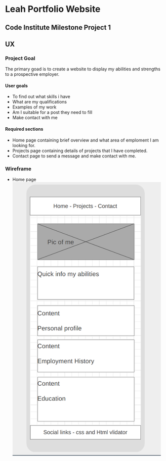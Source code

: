 # Leah Portfolio Website
## Code Institute Milestone Project 1

## UX

### Project Goal
The primary goad is to create a website to display my abilities and strengths to a prospective employer.

#### User goals
* To find out what skills i have
* What are my qualifications
* Examples of my work
* Am I suitable for a post they need to fill
* Make contact with me
#### Required sections
* Home page containing brief overview and what area of emploment I am looking for.
* Projects page containing details of projects that I have completed.
* Contact page to send a message and make contact with me. 

### Wireframe

* Home page
![Home page mobile](/assets/images/wireframe-mobile-home.PNG "Mobile")


